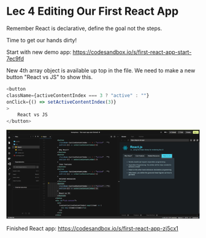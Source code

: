 # Lec 4 Editing Our First React App

Remember React is declarative, define the goal not the steps.

Time to get our hands dirty!

Start with new demo app: https://codesandbox.io/s/first-react-app-start-7ec9fd

New 4th array object is available up top in the file. We need to make a new button "React vs JS" to show this.

```js
<button
className={activeContentIndex === 3 ? "active" : ""}
onClick={() => setActiveContentIndex(3)}
>
    React vs JS
</button>
```

![sandbox_4th_button image](https://github.com/HarrisonWelch/ReactTheCompleteGuide2023/blob/main/Screenshots/sandbox_4th_button.png)

Finished React app: https://codesandbox.io/s/first-react-app-zj5cx1
